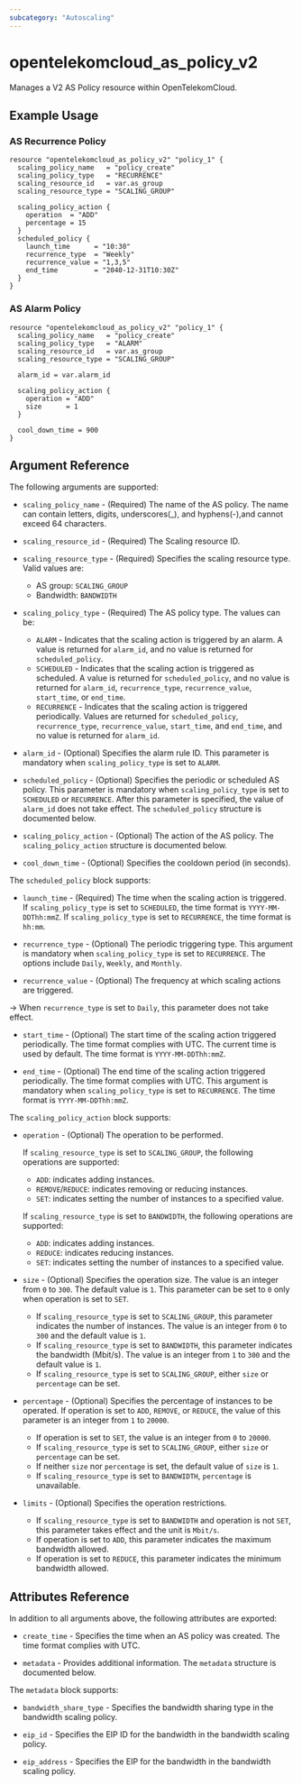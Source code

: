 ```yaml
---
subcategory: "Autoscaling"
---
```


# opentelekomcloud_as_policy_v2

Manages a V2 AS Policy resource within OpenTelekomCloud.

## Example Usage

### AS Recurrence Policy

```hcl
resource "opentelekomcloud_as_policy_v2" "policy_1" {
  scaling_policy_name   = "policy_create"
  scaling_policy_type   = "RECURRENCE"
  scaling_resource_id   = var.as_group
  scaling_resource_type = "SCALING_GROUP"

  scaling_policy_action {
    operation  = "ADD"
    percentage = 15
  }
  scheduled_policy {
    launch_time      = "10:30"
    recurrence_type  = "Weekly"
    recurrence_value = "1,3,5"
    end_time         = "2040-12-31T10:30Z"
  }
}
```

### AS Alarm Policy

```hcl
resource "opentelekomcloud_as_policy_v2" "policy_1" {
  scaling_policy_name   = "policy_create"
  scaling_policy_type   = "ALARM"
  scaling_resource_id   = var.as_group
  scaling_resource_type = "SCALING_GROUP"

  alarm_id = var.alarm_id

  scaling_policy_action {
    operation = "ADD"
    size      = 1
  }

  cool_down_time = 900
}
```

## Argument Reference

The following arguments are supported:

* `scaling_policy_name` - (Required) The name of the AS policy. The name can contain letters,
    digits, underscores(_), and hyphens(-),and cannot exceed 64 characters.

* `scaling_resource_id` - (Required) The Scaling resource ID.

* `scaling_resource_type` - (Required) Specifies the scaling resource type. Valid values are:
  * AS group: `SCALING_GROUP`
  * Bandwidth: `BANDWIDTH`

* `scaling_policy_type` - (Required) The AS policy type. The values can be:
  * `ALARM` - Indicates that the scaling action is triggered by an alarm. A value is returned for
    `alarm_id`, and no value is returned for `scheduled_policy`.
  * `SCHEDULED` - Indicates that the scaling action is triggered as scheduled.
    A value is returned for `scheduled_policy`, and no value is returned for `alarm_id`,
    `recurrence_type`, `recurrence_value`, `start_time`, or `end_time`.
  * `RECURRENCE` - Indicates that the scaling action is triggered periodically.
    Values are returned for `scheduled_policy`, `recurrence_type`, `recurrence_value`,
    `start_time`, and `end_time`, and no value is returned for `alarm_id`.

* `alarm_id` - (Optional) Specifies the alarm rule ID. This parameter is mandatory
  when `scaling_policy_type` is set to `ALARM`.

* `scheduled_policy` - (Optional) Specifies the periodic or scheduled AS policy.
  This parameter is mandatory when `scaling_policy_type` is set to `SCHEDULED` or `RECURRENCE`.
  After this parameter is specified, the value of `alarm_id` does not take effect.
  The `scheduled_policy` structure is documented below.

* `scaling_policy_action` - (Optional) The action of the AS policy. The `scaling_policy_action`
    structure is documented below.

* `cool_down_time` - (Optional) Specifies the cooldown period (in seconds).

The `scheduled_policy` block supports:

* `launch_time` - (Required) The time when the scaling action is triggered. If `scaling_policy_type`
  is set to `SCHEDULED`, the time format is `YYYY-MM-DDThh:mmZ`. If `scaling_policy_type` is set to
  `RECURRENCE`, the time format is `hh:mm`.

* `recurrence_type` - (Optional) The periodic triggering type. This argument is mandatory when
  `scaling_policy_type` is set to `RECURRENCE`. The options include `Daily`, `Weekly`, and `Monthly`.

* `recurrence_value` - (Optional) The frequency at which scaling actions are triggered.

-> When `recurrence_type` is set to `Daily`, this parameter does not take effect.

* `start_time` - (Optional) The start time of the scaling action triggered periodically.
  The time format complies with UTC. The current time is used by default. The time
  format is `YYYY-MM-DDThh:mmZ`.

* `end_time` - (Optional) The end time of the scaling action triggered periodically.
  The time format complies with UTC. This argument is mandatory when `scaling_policy_type`
  is set to `RECURRENCE`. The time format is `YYYY-MM-DDThh:mmZ`.

The `scaling_policy_action` block supports:

* `operation` - (Optional) The operation to be performed.

  If `scaling_resource_type` is set to `SCALING_GROUP`, the following operations are supported:
  * `ADD`: indicates adding instances.
  * `REMOVE`/`REDUCE`: indicates removing or reducing instances.
  * `SET`: indicates setting the number of instances to a specified value.

  If `scaling_resource_type` is set to `BANDWIDTH`, the following operations are supported:
  * `ADD`: indicates adding instances.
  * `REDUCE`: indicates reducing instances.
  * `SET`: indicates setting the number of instances to a specified value.

* `size` - (Optional) Specifies the operation size. The value is an integer from `0` to `300`.
  The default value is `1`. This parameter can be set to `0` only when operation is set to `SET`.
  * If `scaling_resource_type` is set to `SCALING_GROUP`, this parameter indicates the number
    of instances. The value is an integer from `0` to `300` and the default value is `1`.
  * If `scaling_resource_type` is set to `BANDWIDTH`, this parameter indicates the bandwidth
    (Mbit/s). The value is an integer from `1` to `300` and the default value is `1`.
  * If `scaling_resource_type` is set to `SCALING_GROUP`, either `size` or `percentage` can be set.

* `percentage` - (Optional) Specifies the percentage of instances to be operated.
  If operation is set to `ADD`, `REMOVE`, or `REDUCE`, the value of this parameter
  is an integer from `1` to `20000`.
  * If operation is set to `SET`, the value is an integer from `0` to `20000`.
  * If `scaling_resource_type` is set to `SCALING_GROUP`, either `size` or `percentage` can be set.
  * If neither `size` nor `percentage` is set, the default value of `size` is `1`.
  * If `scaling_resource_type` is set to `BANDWIDTH`, `percentage` is unavailable.

* `limits` - (Optional) Specifies the operation restrictions.
  * If `scaling_resource_type` is set to `BANDWIDTH` and operation is not `SET`,
  this parameter takes effect and the unit is `Mbit/s`.
  * If operation is set to `ADD`, this parameter indicates the maximum bandwidth allowed.
  * If operation is set to `REDUCE`, this parameter indicates the minimum bandwidth allowed.


## Attributes Reference

In addition to all arguments above, the following attributes are exported:

* `create_time` - Specifies the time when an AS policy was created. The time format complies with UTC.

* `metadata` - Provides additional information. The `metadata` structure is documented below.

The `metadata` block supports:

* `bandwidth_share_type` - Specifies the bandwidth sharing type in the bandwidth scaling policy.

* `eip_id` - Specifies the EIP ID for the bandwidth in the bandwidth scaling policy.

* `eip_address` - Specifies the EIP for the bandwidth in the bandwidth scaling policy.

